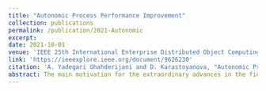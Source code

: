 ```yaml
---
title: "Autonomic Process Performance Improvement"
collection: publications
permalink: /publication/2021-Autonomic
excerpt: 
date: 2021-10-01
venue: 'IEEE 25th International Enterprise Distributed Object Computing Workshop (EDOCW)'
link: 'https://ieeexplore.ieee.org/document/9626230'
citation: 'A. Yadegari Ghahderijani and D. Karastoyanova, "Autonomic Process Performance Improvement," 2021 IEEE 25th International Enterprise Distributed Object Computing Workshop (EDOCW), 2021, pp. 299-307, doi: 10.1109/EDOCW52865.2021.00061.'
abstract: The main motivation for the extraordinary advances in the field of predictive process monitoring has been to enable data-driven prediction of potential violations in process performance and the subsequent improvement of processes in organizations through continuous process re-engineering in enterprises. The contribution of predictive process monitoring is instrumental and is a first step stone towards automating process performance improvement. Building on the advances in predictive process monitoring, in this paper we focus on the next steps towards autonomic process performance improvement. The other essential contribution towards this goal is served partly by the research in the field of process adaptation and flexibility. We show that the link and interplay between predictive monitoring and process adaptation, both in terms of underlying concepts and technological realization, have been inadequately researched, as revealed by our review of existing literature, leaving a huge gap towards completely automating the reaction to predictions produced by runtime monitoring techniques, or business experts for that matter. We also define and present a functional architecture that aims at assisting enterprises in developing solutions and the research communities when positioning their research findings in the broader fields of predictive process monitoring, process adaptation and enterprise architectures. Towards that goal, we also contribute a road map highlighting potential pitfalls and pointing to best engineering practices towards the realization of autonomic process performance improvement in enterprise systems.
---
```

